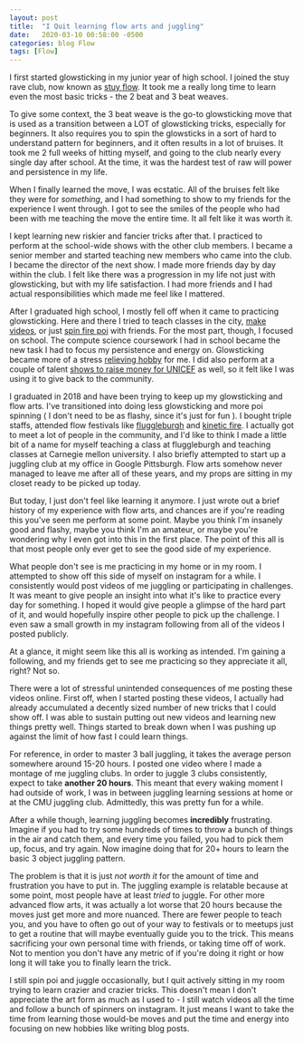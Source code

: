 ```yaml
---
layout: post
title:  "I Quit learning flow arts and juggling"
date:   2020-03-10 00:58:00 -0500
categories: blog Flow
tags: [Flow]
---
```


I first started glowsticking in my junior year of high school. I joined the stuy rave club, now known as [stuy flow](https://www.instagram.com/stuyflow/). It took me a really long time to learn even the most basic tricks - the 2 beat and 3 beat weaves.

To give some context, the 3 beat weave is the go-to glowsticking move that is used as a transition between a LOT of glowsticking tricks, especially for beginners. It also requires you to spin the glowsticks in a sort of hard to understand pattern for beginners, and it often results in a lot of bruises. It took me 2 full weeks of hitting myself, and going to the club nearly every single day after school. At the time, it was the hardest test of raw will power and persistence in my life. 

When I finally learned the move, I was ecstatic. All of the bruises felt like they were for *something*, and I had something to show to my friends for the experience I went through. I got to see the smiles of the people who had been with me teaching the move the entire time. It all felt like it was worth it. 

I kept learning new riskier and fancier tricks after that. I practiced to perform at the school-wide shows with the other club members. I became a senior member and started teaching new members who came into the club. I became the director of the next show. I made more friends day by day within the club. I felt like there was a progression in my life not just with glowsticking, but with my life satisfaction. I had more friends and I had actual responsibilities which made me feel like I mattered.

After I graduated high school, I mostly fell off when it came to practicing glowsticking. Here and there I tried to teach classes in the city, [make videos](https://www.youtube.com/watch?v=sO7O_TAgjdk), or just [spin fire poi](https://www.youtube.com/watch?v=R_zO0LtKzA4) with friends. For the most part, though,  I focused on school. The compute science coursework I had in school became the new task I had to focus my persistence and energy on. Glowsticking became more of a stress [relieving hobby](https://www.youtube.com/watch?v=Kkg3-fbGVmY) for me. I did also perform at a couple of talent [shows to raise money for UNICEF](https://www.youtube.com/watch?v=UklnUkREowI) as well, so it felt like I was using it to give back to the community.

I graduated in 2018 and have been trying to keep up my glowsticking and flow arts. I've transitioned into doing less glowsticking and more poi spinning ( I don't need to be as flashy, since it's just for fun ). I bought triple staffs, attended flow festivals like [fluggleburgh](https://www.andrew.cmu.edu/user/juggle/festival/) and [kinetic fire](http://kineticfire.org/). I actually got to meet a lot of people in the community, and I'd like to think I made a little bit of a name for myself teaching a class at fluggleburgh and teaching classes at Carnegie mellon university. I also briefly attempted to start up a juggling club at my office in Google Pittsburgh. Flow arts somehow never managed to leave me after all of these years, and my props are sitting in my closet ready to be picked up today.

But today, I just don't feel like learning it anymore. I just wrote out a brief history of my experience with flow arts, and chances are if you're reading this you've seen me perform at some point. Maybe you think I'm insanely good and flashy, maybe you think I'm an amateur, or maybe you're wondering why I even got into this in the first place. The point of this all is that most people only ever get to see the good side of my experience.

What people don't see is me practicing in my home or in my room. I attempted to show off this side of myself on instagram for a while. I consistently would post videos of me juggling or participating in challenges. It was meant to give people an insight into what it's like to practice every day for something. I hoped it would give people a glimpse of the hard part of it, and would hopefully inspire other people to pick up the challenge. I even saw a small growth in my instagram following from all of the videos I posted publicly.

At a glance, it might seem like this all is working as intended. I'm gaining a following, and my friends get to see me practicing so they appreciate it all, right? Not so. 

There were a lot of stressful unintended consequences of me posting these videos online. First off, when I started posting these videos, I actually had already accumulated a decently sized number of new tricks that I could show off. I was able to sustain putting out new videos and learning new things pretty well. Things started to break down when I was pushing up against the limit of how fast I could learn things.

For reference, in order to master 3 ball juggling, it takes the average person somewhere around 15-20 hours. I posted one video where I made a montage of me juggling clubs. In order to juggle 3 clubs consistently, expect to take __another 20 hours__. This meant that every waking moment I had outside of work, I was in between juggling learning sessions at home or at the CMU juggling club. Admittedly, this was pretty fun for a while.

After a while though, learning juggling becomes __incredibly__ frustrating. Imagine if you had to try some hundreds of times to throw a bunch of things in the air and catch them, and every time you failed, you had to pick them up, focus, and try again. Now imagine doing that for 20+ hours to learn the basic 3 object juggling pattern. 

The problem is that it is just *not worth it* for the amount of time and frustration you have to put in. The juggling example is relatable because at some point, most people have at least *tried* to juggle. For other more advanced flow arts, it was actually a lot worse that 20 hours because the moves just get more and more nuanced. There are fewer people to teach you, and you have to often go out of your way to festivals or to meetups just to get a routine that will maybe eventually guide you to the trick. This means sacrificing your own personal time with friends, or taking time off of work. Not to mention you don't have any metric of if you're doing it right or how long it will take you to finally learn the trick.

I still spin poi and juggle occasionally, but I quit actively sitting in my room trying to learn crazier and crazier tricks. This doesn't mean I don't appreciate the art form as much as I used to - I still watch videos all the time and follow a bunch of spinners on instagram. It just means I want to take the time from learning those would-be moves and put the time and energy into focusing on new hobbies like writing blog posts.